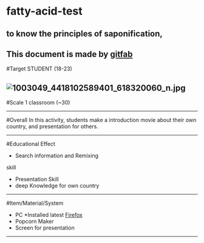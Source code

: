 # fatty-acid-test
##  to know the principles of saponification,
This document is made by [gitfab](http://gitfab.org)
---
#Target
STUDENT (18-23)



![1003049_4418102589401_618320060_n.jpg](https://raw.github.com/dedezainalarifin/fatty-acid-test/master/gitfab/resources/1003049_4418102589401_618320060_n.jpg)
---
#Scale
1 classroom (~30)

---
#Overall
In this activity, students make a introduction movie about their own country, and presentation for others.


---
#Educational Effect
* Search information and Remixing

skill

* Presentation Skill
* deep Knowledge for own country

---
#Item/Material/System
* PC *Installed latest [Firefox](http://www.mozilla.org/en-US/firefox/)
* Popcorn Maker
* Screen for presentation
---
